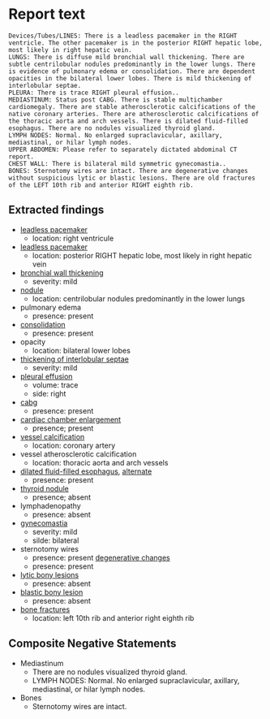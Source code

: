 # Report text

```text
Devices/Tubes/LINES: There is a leadless pacemaker in the RIGHT ventricle. The other pacemaker is in the posterior RIGHT hepatic lobe, most likely in right hepatic vein.
LUNGS: There is diffuse mild bronchial wall thickening. There are subtle centrilobular nodules predominantly in the lower lungs. There is evidence of pulmonary edema or consolidation. There are dependent opacities in the bilateral lower lobes. There is mild thickening of interlobular septae.
PLEURA: There is trace RIGHT pleural effusion..
MEDIASTINUM: Status post CABG. There is stable multichamber cardiomegaly. There are stable atherosclerotic calcifications of the native coronary arteries. There are atherosclerotic calcifications of the thoracic aorta and arch vessels. There is dilated fluid-filled esophagus. There are no nodules visualized thyroid gland.
LYMPH NODES: Normal. No enlarged supraclavicular, axillary, mediastinal, or hilar lymph nodes.
UPPER ABDOMEN: Please refer to separately dictated abdominal CT report.
CHEST WALL: There is bilateral mild symmetric gynecomastia..
BONES: Sternotomy wires are intact. There are degenerative changes without suspicious lytic or blastic lesions. There are old fractures of the LEFT 10th rib and anterior RIGHT eighth rib.
```

## Extracted findings

- [leadless pacemaker](../../definitions/hood/leadless-pacemaker.md)
  - location: right ventricule
- [leadless pacemaker](../../definitions/hood/leadless-pacemaker.md)
  - location: posterior RIGHT hepatic lobe, most likely in right hepatic vein
- [bronchial wall thickening](../../definitions/hood/bronchial-wall-thickening.json)
  - severity: mild
- [nodule](../../definitions/hood/pulmonary-nodule.json)
  - location: centrilobular nodules predominantly in the lower lungs
- pulmonary edema
  - presence: present
- [consolidation](../../definitions/smartreporting/consolidation.txt)
  - presence: present
- opacity
  - location: bilateral lower lobes
- [thickening of interlobular septae](../../definitions/hood/interlobular-septal-thickening.json)
  - severity: mild
- [pleural effusion](../../definitions/hood/pleural-effusion.json)
  - volume: trace
  - side: right
- [cabg](../../definitions/hood/cabg.json)
  - presence: present
- [cardiac chamber enlargement](../../definitions/upmedic/Cardiomegaly.cde.md)
  - presence; present
- [vessel calcification](../../definitions/nuance/coronary_artery_calcification.json)
  - location: coronary artery
- vessel atherosclerotic calcification
  - location: thoracic aorta and arch vessels
- [dilated fluid-filled esophagus](../../definitions/hood/esophageal-fluid.md), [alternate](../../definitions/hood/esophageal-dilation.md)
  - presence: present
- [thyroid nodule](../../definitions/hood/thyroid-nodule.md)
  - presence; absent
- lymphadenopathy
  - presence: absent
- [gynecomastia](../../definitions/hood/gynecomastia.json)
  - severity: mild
  - silde: bilateral
- sternotomy wires
  - presence: present
[degenerative changes](../../definitions/nuance/thoracic_spine_degenerative_changes.json)
  - presence: present
- [lytic bony lesions](../../definitions/hood/lytic-lesion.md)
  - presence: absent
- [blastic bony lesion](../../definitions/hood/sclerotic-lesion.md)
  - presence: absent
- [bone fractures](../../definitions/hood/rib-fracture.md)
  - location: left 10th rib and anterior right eighth rib
  
## Composite Negative Statements

- Mediastinum
  - There are no nodules visualized thyroid gland.
  - LYMPH NODES: Normal. No enlarged supraclavicular, axillary, mediastinal, or hilar lymph nodes.
- Bones
  - Sternotomy wires are intact.
